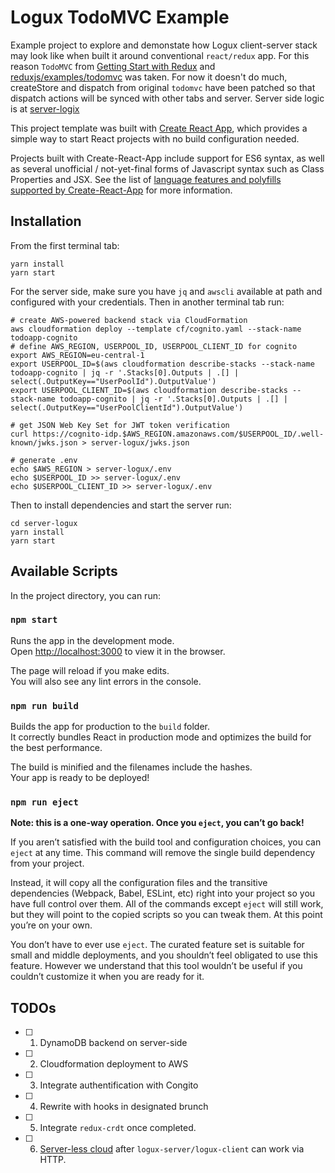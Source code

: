 # Logux TodoMVC Example
Example project to explore and demonstate how Logux client-server stack may look like when built it around conventional `react/redux` app.
For this reason `TodoMVC` from [Getting Start with Redux](https://egghead.io/courses/getting-started-with-redux) and [reduxjs/examples/todomvc](https://github.com/reduxjs/redux/tree/master/examples/todomvc) was taken. For now it doesn't do much, createStore and dispatch from original `todomvc` have been patched so that dispatch actions will be synced with other tabs and server. Server side logic is at [server-logix](/server-logux) 

This project template was built with [Create React App](https://github.com/facebookincubator/create-react-app), which provides a simple way to start React projects with no build configuration needed.

Projects built with Create-React-App include support for ES6 syntax, as well as several unofficial / not-yet-final forms of Javascript syntax such as Class Properties and JSX. See the list of [language features and polyfills supported by Create-React-App](https://github.com/facebookincubator/create-react-app/blob/master/packages/react-scripts/template/README.md#supported-language-features-and-polyfills) for more information.

## Installation

From the first terminal tab:
```shell
yarn install
yarn start
```

For the server side, make sure you have `jq` and `awscli` available at path and configured with your credentials. Then in another terminal tab run:

```shell
# create AWS-powered backend stack via CloudFormation
aws cloudformation deploy --template cf/cognito.yaml --stack-name todoapp-cognito
# define AWS_REGION, USERPOOL_ID, USERPOOL_CLIENT_ID for cognito
export AWS_REGION=eu-central-1
export USERPOOL_ID=$(aws cloudformation describe-stacks --stack-name todoapp-cognito | jq -r '.Stacks[0].Outputs | .[] | select(.OutputKey=="UserPoolId").OutputValue')
export USERPOOL_CLIENT_ID=$(aws cloudformation describe-stacks --stack-name todoapp-cognito | jq -r '.Stacks[0].Outputs | .[] | select(.OutputKey=="UserPoolClientId").OutputValue')

# get JSON Web Key Set for JWT token verification
curl https://cognito-idp.$AWS_REGION.amazonaws.com/$USERPOOL_ID/.well-known/jwks.json > server-logux/jwks.json

# generate .env
echo $AWS_REGION > server-logux/.env
echo $USERPOOL_ID >> server-logux/.env
echo $USERPOOL_CLIENT_ID >> server-logux/.env
```

Then to install dependencies and start the server run:

```
cd server-logux
yarn install
yarn start
```

## Available Scripts

In the project directory, you can run:

### `npm start`

Runs the app in the development mode.<br>
Open [http://localhost:3000](http://localhost:3000) to view it in the browser.

The page will reload if you make edits.<br>
You will also see any lint errors in the console.

### `npm run build`

Builds the app for production to the `build` folder.<br>
It correctly bundles React in production mode and optimizes the build for the best performance.

The build is minified and the filenames include the hashes.<br>
Your app is ready to be deployed!

### `npm run eject`

**Note: this is a one-way operation. Once you `eject`, you can’t go back!**

If you aren’t satisfied with the build tool and configuration choices, you can `eject` at any time. This command will remove the single build dependency from your project.

Instead, it will copy all the configuration files and the transitive dependencies (Webpack, Babel, ESLint, etc) right into your project so you have full control over them. All of the commands except `eject` will still work, but they will point to the copied scripts so you can tweak them. At this point you’re on your own.

You don’t have to ever use `eject`. The curated feature set is suitable for small and middle deployments, and you shouldn’t feel obligated to use this feature. However we understand that this tool wouldn’t be useful if you couldn’t customize it when you are ready for it.

## TODOs

- [ ] 1. DynamoDB backend on server-side
- [ ] 2. Cloudformation deployment to AWS
- [ ] 3. Integrate authentification with Congito
- [ ] 4. Rewrite with hooks in designated brunch
- [ ] 5. Integrate `redux-crdt` once completed.
- [ ] 6. [Server-less cloud](https://github.com/logux/logux/issues/6) after `logux-server/logux-client` can work via HTTP.